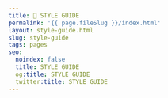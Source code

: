 ```yaml
---
title: 🍋 STYLE GUIDE
permalink: '{{ page.fileSlug }}/index.html'
layout: style-guide.html
slug: style-guide
tags: pages
seo:
  noindex: false
  title: STYLE GUIDE
  og:title: STYLE GUIDE
  twitter:title: STYLE GUIDE
---
```



